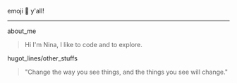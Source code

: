 emoji :panda_face: y'all!
***
about_me
>  Hi I'm Nina, I like to code and to explore.

hugot_lines/other_stuffs
> "Change the way you see things, and the things you see will change."